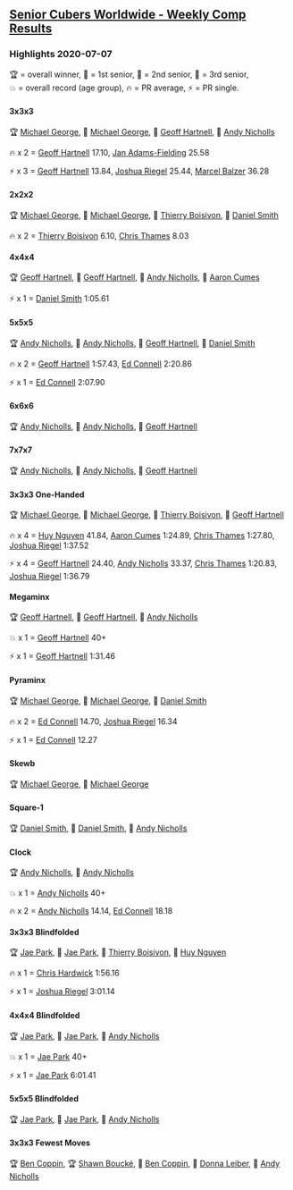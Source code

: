 <style>table {white-space: nowrap;}</style>

## [Senior Cubers Worldwide - Weekly Comp Results](/scw-comp/results/)
### Highlights 2020-07-07

<span style="white-space: nowrap;">🏆 = overall winner</span>, <span style="white-space: nowrap;">🥇 = 1st senior</span>, <span style="white-space: nowrap;">🥈 = 2nd senior</span>, <span style="white-space: nowrap;">🥉 = 3rd senior</span>, <span style="white-space: nowrap;">💥 = overall record (age group)</span>, <span style="white-space: nowrap;">🔥 = PR average</span>, <span style="white-space: nowrap;">⚡ = PR single</span>.

#### 3x3x3

🏆 [Michael George](../../persons/michael_george/333.md), 🥇 [Michael George](../../persons/michael_george/333.md), 🥈 [Geoff Hartnell](../../persons/geoff_hartnell/333.md), 🥉 [Andy Nicholls](../../persons/andy_nicholls/333.md)

🔥 x 2 = [Geoff Hartnell](../../persons/geoff_hartnell/333.md) 17.10, [Jan Adams-Fielding](../../persons/jan_adams_fielding/333.md) 25.58

⚡ x 3 = [Geoff Hartnell](../../persons/geoff_hartnell/333.md) 13.84, [Joshua Riegel](../../persons/joshua_riegel/333.md) 25.44, [Marcel Balzer](../../persons/marcel_balzer/333.md) 36.28

#### 2x2x2

🏆 [Michael George](../../persons/michael_george/222.md), 🥇 [Michael George](../../persons/michael_george/222.md), 🥈 [Thierry Boisivon](../../persons/thierry_boisivon/222.md), 🥉 [Daniel Smith](../../persons/daniel_smith/222.md)

🔥 x 2 = [Thierry Boisivon](../../persons/thierry_boisivon/222.md) 6.10, [Chris Thames](../../persons/chris_thames/222.md) 8.03

#### 4x4x4

🏆 [Geoff Hartnell](../../persons/geoff_hartnell/444.md), 🥇 [Geoff Hartnell](../../persons/geoff_hartnell/444.md), 🥈 [Andy Nicholls](../../persons/andy_nicholls/444.md), 🥉 [Aaron Cumes](../../persons/aaron_cumes/444.md)

⚡ x 1 = [Daniel Smith](../../persons/daniel_smith/444.md) 1:05.61

#### 5x5x5

🏆 [Andy Nicholls](../../persons/andy_nicholls/555.md), 🥇 [Andy Nicholls](../../persons/andy_nicholls/555.md), 🥈 [Geoff Hartnell](../../persons/geoff_hartnell/555.md), 🥉 [Daniel Smith](../../persons/daniel_smith/555.md)

🔥 x 2 = [Geoff Hartnell](../../persons/geoff_hartnell/555.md) 1:57.43, [Ed Connell](../../persons/ed_connell/555.md) 2:20.86

⚡ x 1 = [Ed Connell](../../persons/ed_connell/555.md) 2:07.90

#### 6x6x6

🏆 [Andy Nicholls](../../persons/andy_nicholls/666.md), 🥇 [Andy Nicholls](../../persons/andy_nicholls/666.md), 🥈 [Geoff Hartnell](../../persons/geoff_hartnell/666.md)

#### 7x7x7

🏆 [Andy Nicholls](../../persons/andy_nicholls/777.md), 🥇 [Andy Nicholls](../../persons/andy_nicholls/777.md), 🥈 [Geoff Hartnell](../../persons/geoff_hartnell/777.md)

#### 3x3x3 One-Handed

🏆 [Michael George](../../persons/michael_george/333oh.md), 🥇 [Michael George](../../persons/michael_george/333oh.md), 🥈 [Thierry Boisivon](../../persons/thierry_boisivon/333oh.md), 🥉 [Geoff Hartnell](../../persons/geoff_hartnell/333oh.md)

🔥 x 4 = [Huy Nguyen](../../persons/huy_nguyen/333oh.md) 41.84, [Aaron Cumes](../../persons/aaron_cumes/333oh.md) 1:24.89, [Chris Thames](../../persons/chris_thames/333oh.md) 1:27.80, [Joshua Riegel](../../persons/joshua_riegel/333oh.md) 1:37.52

⚡ x 4 = [Geoff Hartnell](../../persons/geoff_hartnell/333oh.md) 24.40, [Andy Nicholls](../../persons/andy_nicholls/333oh.md) 33.37, [Chris Thames](../../persons/chris_thames/333oh.md) 1:20.83, [Joshua Riegel](../../persons/joshua_riegel/333oh.md) 1:36.79

#### Megaminx

🏆 [Geoff Hartnell](../../persons/geoff_hartnell/minx.md), 🥇 [Geoff Hartnell](../../persons/geoff_hartnell/minx.md), 🥈 [Andy Nicholls](../../persons/andy_nicholls/minx.md)

💥 x 1 = [Geoff Hartnell](../../persons/geoff_hartnell/minx.md) 40+

⚡ x 1 = [Geoff Hartnell](../../persons/geoff_hartnell/minx.md) 1:31.46

#### Pyraminx

🏆 [Michael George](../../persons/michael_george/pyram.md), 🥇 [Michael George](../../persons/michael_george/pyram.md), 🥈 [Daniel Smith](../../persons/daniel_smith/pyram.md)

🔥 x 2 = [Ed Connell](../../persons/ed_connell/pyram.md) 14.70, [Joshua Riegel](../../persons/joshua_riegel/pyram.md) 16.34

⚡ x 1 = [Ed Connell](../../persons/ed_connell/pyram.md) 12.27

#### Skewb

🏆 [Michael George](../../persons/michael_george/skewb.md), 🥇 [Michael George](../../persons/michael_george/skewb.md)

#### Square-1

🏆 [Daniel Smith](../../persons/daniel_smith/sq1.md), 🥇 [Daniel Smith](../../persons/daniel_smith/sq1.md), 🥈 [Andy Nicholls](../../persons/andy_nicholls/sq1.md)

#### Clock

🏆 [Andy Nicholls](../../persons/andy_nicholls/clock.md), 🥇 [Andy Nicholls](../../persons/andy_nicholls/clock.md)

💥 x 1 = [Andy Nicholls](../../persons/andy_nicholls/clock.md) 40+

🔥 x 2 = [Andy Nicholls](../../persons/andy_nicholls/clock.md) 14.14, [Ed Connell](../../persons/ed_connell/clock.md) 18.18

#### 3x3x3 Blindfolded

🏆 [Jae Park](../../persons/jae_park/333bf.md), 🥇 [Jae Park](../../persons/jae_park/333bf.md), 🥈 [Thierry Boisivon](../../persons/thierry_boisivon/333bf.md), 🥉 [Huy Nguyen](../../persons/huy_nguyen/333bf.md)

🔥 x 1 = [Chris Hardwick](../../persons/chris_hardwick/333bf.md) 1:56.16

⚡ x 1 = [Joshua Riegel](../../persons/joshua_riegel/333bf.md) 3:01.14

#### 4x4x4 Blindfolded

🏆 [Jae Park](../../persons/jae_park/444bf.md), 🥇 [Jae Park](../../persons/jae_park/444bf.md), 🥈 [Andy Nicholls](../../persons/andy_nicholls/444bf.md)

💥 x 1 = [Jae Park](../../persons/jae_park/444bf.md) 40+

⚡ x 1 = [Jae Park](../../persons/jae_park/444bf.md) 6:01.41

#### 5x5x5 Blindfolded

🏆 [Jae Park](../../persons/jae_park/555bf.md), 🥇 [Jae Park](../../persons/jae_park/555bf.md), 🥈 [Andy Nicholls](../../persons/andy_nicholls/555bf.md)

#### 3x3x3 Fewest Moves

🏆 [Ben Coppin](../../persons/ben_coppin/333fm.md), 🏆 [Shawn Boucké](../../persons/shawn_boucke/333fm.md), 🥇 [Ben Coppin](../../persons/ben_coppin/333fm.md), 🥈 [Donna Leiber](../../persons/donna_leiber/333fm.md), 🥉 [Andy Nicholls](../../persons/andy_nicholls/333fm.md)


<!-- Global site tag (gtag.js) - Google Analytics -->
<script async src="https://www.googletagmanager.com/gtag/js?id=UA-86348435-3"></script>
<script>window.dataLayer = window.dataLayer || []; function gtag() {dataLayer.push(arguments);} gtag('js', new Date()); gtag('config', 'UA-86348435-3');</script>
